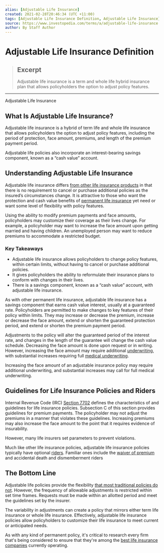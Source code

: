 ```yaml
---
alias: [Adjustable Life Insurance]
created: 2021-02-28T20:46:34 (UTC +11:00)
tags: [Adjustable Life Insurance Definition, Adjustable Life Insurance]
source: https://www.investopedia.com/terms/a/adjustable-life-insurance.asp
author: By Staff Author
---
```


# Adjustable Life Insurance Definition

> ## Excerpt
> Adjustable life insurance is a term and whole life hybrid insurance plan that allows policyholders the option to adjust policy features.

---

Adjustable Life Insurance
## What Is Adjustable Life Insurance?

Adjustable life insurance is a hybrid of term life and whole life insurance that allows policyholders the option to adjust policy features, including the period of protection, face amount, premiums, and length of the premium payment period.

Adjustable life policies also incorporate an interest-bearing savings component, known as a “cash value” account.

## Understanding Adjustable Life Insurance

Adjustable life insurance differs [from other life insurance products](https://www.investopedia.com/terms/l/lifeinsurance.asp) in that there is no requirement to cancel or purchase additional policies as the insured’s circumstances change. It is attractive to those who want the protection and cash value benefits of [permanent life insurance](https://www.investopedia.com/terms/p/permanentlife.asp) yet need or want some level of flexibility with policy features.

Using the ability to modify premium payments and face amounts, policyholders may customize their coverage as their lives change. For example, a policyholder may want to increase the face amount upon getting married and having children. An unemployed person may want to reduce premiums to accommodate a restricted budget.

### Key Takeaways

-   Adjustable life insurance allows policyholders to change policy features, within certain limits, without having to cancel or purchase additional policies.
-   It gives policyholders the ability to reformulate their insurance plans to conform with changes in their lives.
-   There is a savings component, known as a “cash value” account, with adjustable life insurance.

As with other permanent life insurance, adjustable life insurance has a savings component that earns cash value interest, usually at a guaranteed rate. Policyholders are permitted to make changes to key features of their policy within limits. They may increase or decrease the premium, increase or decrease the face amount, extend or shorten the guaranteed protection period, and extend or shorten the premium payment period.

Adjustments to the policy will alter the guaranteed period of the interest rate, and changes in the length of the guarantee will change the cash value schedule. Decreasing the face amount is done upon request or in writing. However, increasing the face amount may require additional [underwriting](https://www.investopedia.com/terms/u/underwriting.asp), with substantial increases requiring full [medical underwriting](https://www.investopedia.com/terms/m/medical-underwriting.asp).

Increasing the face amount of an adjustable insurance policy may require additional underwriting, and substantial increases may call for full medical underwriting.

## Guidelines for Life Insurance Policies and Riders

Internal Revenue Code (IRC) [Section 7702](https://www.investopedia.com/terms/s/section-7702.asp) defines the characteristics of and guidelines for life insurance policies. Subsection C of this section provides guidelines for premium payments. The policyholder may not adjust the premiums in a manner that violates these guidelines. Increasing premiums may also increase the face amount to the point that it requires evidence of insurability.

However, many life insurers set parameters to prevent violations.

Much like other life insurance policies, adjustable life insurance policies typically have optional [riders](https://www.investopedia.com/terms/r/rider.asp). Familiar ones include the [waiver of premium](https://www.investopedia.com/terms/w/waiver_of_premium.asp) and accidental death and dismemberment riders 

## The Bottom Line

Adjustable life policies provide the flexibility [that most traditional policies do not](https://www.investopedia.com/articles/pf/06/lifeinsuranceclauses.asp). However, the frequency of allowable adjustments is restricted within set time frames. Requests must be made within an allotted period and meet the guidelines set by the insurer.

The variability in adjustments can create a policy that mirrors either term life insurance or whole life insurance. Effectively, adjustable life insurance policies allow policyholders to customize their life insurance to meet current or anticipated needs.

As with any kind of permanent policy, it's critical to research every firm that's being considered to ensure that they're among the [best life insurance companies](https://www.investopedia.com/best-life-insurance-companies-4845858) currently operating.
